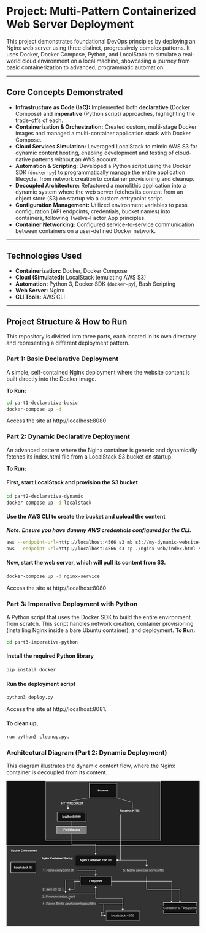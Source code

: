 # Project: Multi-Pattern Containerized Web Server Deployment

This project demonstrates foundational DevOps principles by deploying an Nginx web server using three distinct, progressively complex patterns. It uses Docker, Docker Compose, Python, and LocalStack to simulate a real-world cloud environment on a local machine, showcasing a journey from basic containerization to advanced, programmatic automation.

---

## Core Concepts Demonstrated

*   **Infrastructure as Code (IaC):** Implemented both **declarative** (Docker Compose) and **imperative** (Python script) approaches, highlighting the trade-offs of each.
*   **Containerization & Orchestration:** Created custom, multi-stage Docker images and managed a multi-container application stack with Docker Compose.
*   **Cloud Services Simulation:** Leveraged LocalStack to mimic AWS S3 for dynamic content hosting, enabling development and testing of cloud-native patterns without an AWS account.
*   **Automation & Scripting:** Developed a Python script using the Docker SDK (`docker-py`) to programmatically manage the entire application lifecycle, from network creation to container provisioning and cleanup.
*   **Decoupled Architecture:** Refactored a monolithic application into a dynamic system where the web server fetches its content from an object store (S3) on startup via a custom entrypoint script.
*   **Configuration Management:** Utilized environment variables to pass configuration (API endpoints, credentials, bucket names) into containers, following Twelve-Factor App principles.
*   **Container Networking:** Configured service-to-service communication between containers on a user-defined Docker network.

---

## Technologies Used

*   **Containerization:** Docker, Docker Compose
*   **Cloud (Simulated):** LocalStack (emulating AWS S3)
*   **Automation:** Python 3, Docker SDK (`docker-py`), Bash Scripting
*   **Web Server:** Nginx
*   **CLI Tools:** AWS CLI

---

## Project Structure & How to Run

This repository is divided into three parts, each located in its own directory and representing a different deployment pattern.

### Part 1: Basic Declarative Deployment
A simple, self-contained Nginx deployment where the website content is built directly into the Docker image.

**To Run:**
````bash
cd part1-declarative-basic
docker-compose up -d
````
Access the site at http://localhost:8080

### Part 2: Dynamic Declarative Deployment
An advanced pattern where the Nginx container is generic and dynamically fetches its index.html file from a LocalStack S3 bucket on startup.

**To Run:**
#### First, start LocalStack and provision the S3 bucket
```bash 
cd part2-declarative-dynamic
docker-compose up -d localstack
```

#### Use the AWS CLI to create the bucket and upload the content
<i>__Note: Ensure you have dummy AWS credentials configured for the CLI.__</i>
```bash
aws --endpoint-url=http://localhost:4566 s3 mb s3://my-dynamic-website-bucket
aws --endpoint-url=http://localhost:4566 s3 cp ./nginx-web/index.html s3://my-dynamic-website-bucket/
```
#### Now, start the web server, which will pull its content from S3.
```bash
docker-compose up -d nginx-service
```
Access the site at http://localhost:8080

### Part 3: Imperative Deployment with Python
A Python script that uses the Docker SDK to build the entire environment from scratch. This script handles network creation, container provisioning (installing Nginx inside a bare Ubuntu container), and deployment.
**To Run:**
``` bash 
cd part3-imperative-python
```
#### Install the required Python library
```bash
pip install docker
```
#### Run the deployment script
```bash
python3 deploy.py
```
Access the site at http://localhost:8081.

#### To clean up, 
```bash
run python3 cleanup.py.
```

### Architectural Diagram (Part 2: Dynamic Deployment)
This diagram illustrates the dynamic content flow, where the Nginx container is decoupled from its content.

![Architecture Diagram](./src/architecture-diagram.png)